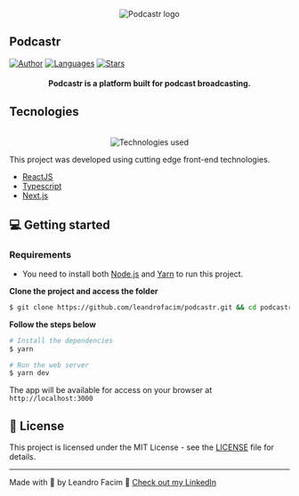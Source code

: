 <div align="center">
  <img src="/logo.svg" alt="Podcastr logo">
</div>

## Podcastr

[![Author](https://img.shields.io/badge/author-leandrofacim-8257E5?style=flat-square)](https://github.com/leandrofacim)
[![Languages](https://img.shields.io/github/languages/count/leandrofacim/podcastr-next-app?color=%238257E5&style=flat-square)](#)
[![Stars](https://img.shields.io/github/stars/leandrofacim/podcastr-next-app?color=8257E5&style=flat-square)](https://github.com/leandrofacim/podcastr-next-app)

<h4 align="center">
  Podcastr is a platform built for podcast broadcasting.
</h4>

<!-- ![Podcastr preview](.github/app-preview.png) -->

## Tecnologies

<div align="center">
  <br />
  <img src=".github/tech-logos.png" alt="Technologies used">
</div>

This project was developed using cutting edge front-end technologies.

- [ReactJS](https://reactjs.org/)
- [Typescript](https://www.typescriptlang.org/)
- [Next.js](https://nextjs.org/)

## 💻 Getting started

### Requirements

- You need to install both [Node.js](https://nodejs.org/en/download/) and [Yarn](https://yarnpkg.com/) to run this project.

**Clone the project and access the folder**

```bash
$ git clone https://github.com/leandrofacim/podcastr.git && cd podcastr
```

**Follow the steps below**

```bash
# Install the dependencies
$ yarn

# Run the web server
$ yarn dev
```

The app will be available for access on your browser at `http://localhost:3000`

## 📝 License

This project is licensed under the MIT License - see the [LICENSE](LICENSE) file for details.

---

Made with 💜 by Leandro Facim 👋 [Check out my LinkedIn](https://www.linkedin.com/in/leandrofacim/)
